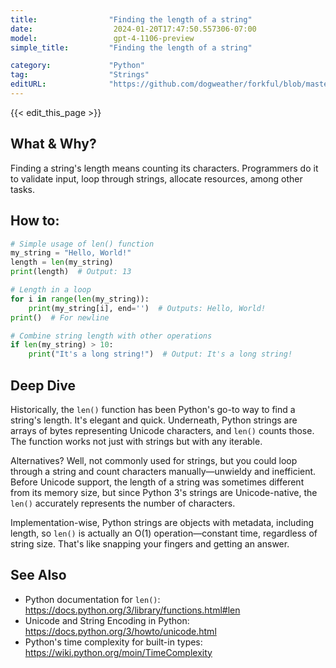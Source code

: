 ```yaml
---
title:                "Finding the length of a string"
date:                  2024-01-20T17:47:50.557306-07:00
model:                 gpt-4-1106-preview
simple_title:         "Finding the length of a string"

category:             "Python"
tag:                  "Strings"
editURL:              "https://github.com/dogweather/forkful/blob/master/content/en/python/finding-the-length-of-a-string.md"
---
```


{{< edit_this_page >}}

## What & Why?

Finding a string's length means counting its characters. Programmers do it to validate input, loop through strings, allocate resources, among other tasks.

## How to:

```python
# Simple usage of len() function
my_string = "Hello, World!"
length = len(my_string)
print(length)  # Output: 13

# Length in a loop
for i in range(len(my_string)):
    print(my_string[i], end='')  # Outputs: Hello, World!
print()  # For newline

# Combine string length with other operations
if len(my_string) > 10:
    print("It's a long string!")  # Output: It's a long string!
```

## Deep Dive

Historically, the `len()` function has been Python's go-to way to find a string's length. It's elegant and quick. Underneath, Python strings are arrays of bytes representing Unicode characters, and `len()` counts those. The function works not just with strings but with any iterable.

Alternatives? Well, not commonly used for strings, but you could loop through a string and count characters manually—unwieldy and inefficient. Before Unicode support, the length of a string was sometimes different from its memory size, but since Python 3's strings are Unicode-native, the `len()` accurately represents the number of characters.

Implementation-wise, Python strings are objects with metadata, including length, so `len()` is actually an O(1) operation—constant time, regardless of string size. That's like snapping your fingers and getting an answer.

## See Also

- Python documentation for `len()`: https://docs.python.org/3/library/functions.html#len
- Unicode and String Encoding in Python: https://docs.python.org/3/howto/unicode.html
- Python's time complexity for built-in types: https://wiki.python.org/moin/TimeComplexity
